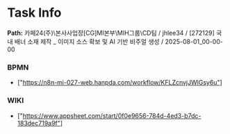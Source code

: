 # Task Info

**Path:** 카페24(주)\본사사업장\[CG]MI본부\MIH그룹\CD팀 / jhlee34 / [272129] 국내 배너 소재 제작 _ 이미지 소스 확보 및 AI 기반 비주얼 생성 / 2025-08-01_00-00-00

### BPMN
- ["https://n8n-mi-027-web.hanpda.com/workflow/KFLZcnvjJWlGsy6u"]

### WIKI
- ["https://www.appsheet.com/start/0f0e9656-784d-4ed3-b7dc-183dec719a9f"]

